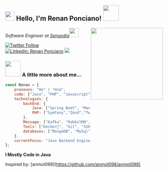 <h2><img src="https://emojis.slackmojis.com/emojis/images/1531849430/4246/blob-sunglasses.gif?1531849430" width="30"/> Hello, I'm Renan Ponciano! <img src="https://media.giphy.com/media/12oufCB0MyZ1Go/giphy.gif" width="50"></h2>
<img align='right' src="https://media.giphy.com/media/M9gbBd9nbDrOTu1Mqx/giphy.gif" width="230">
<p><em>Software Engineer at <a href="https://br.sensedia.com/">Sensedia</a><img src="https://media.giphy.com/media/WUlplcMpOCEmTGBtBW/giphy.gif" width="30"> 
</em></p>

[![Twitter Follow](https://img.shields.io/twitter/follow/Renan_Ponciano?label=Follow)](https://twitter.com/intent/follow?screen_name=Renan_Ponciano)
[![Linkedin: Renan Ponciano](https://img.shields.io/badge/-Renan%20Ponciano-blue?style=flat-square&logo=Linkedin&logoColor=white&link=https://www.linkedin.com/in/renan-ponciano/)](https://www.linkedin.com/in/renan-ponciano/)
![](https://visitor-badge.glitch.me/badge?page_id=renanponcianop.renanponcianop)

### <img src="https://media.giphy.com/media/VgCDAzcKvsR6OM0uWg/giphy.gif" width="50"> A little more about me...  

```javascript
const Renan = {
    pronouns: "He" | "Him",
    code: ["Java", "PHP", "Javascript"],
    technologies: {
        backEnd: {
            Java: ["Spring Boot", "Maven", "Hibernate", "JPA", "JUnit","Mockito"],
            PHP: ["Symfony","Zend","Twig", "Blade"]
        },
        Message: ["Kafka", "RabbitMQ", "IBM MQ"]
        Tools: ["Docker🐳", "Git", "SSH"],
        databases: ["MongoDB", "MySql"],
    },
    currentFocus: "Java Backend Engineer"
};
```

**I Mostly Code in Java**

Inspired by: [anmol098](https://github.com/anmol098/anmol098]